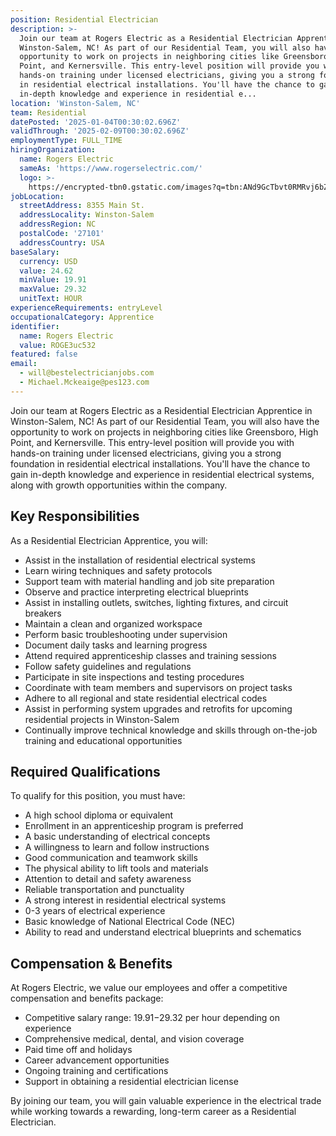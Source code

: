 ```yaml
---
position: Residential Electrician
description: >-
  Join our team at Rogers Electric as a Residential Electrician Apprentice in
  Winston-Salem, NC! As part of our Residential Team, you will also have the
  opportunity to work on projects in neighboring cities like Greensboro, High
  Point, and Kernersville. This entry-level position will provide you with
  hands-on training under licensed electricians, giving you a strong foundation
  in residential electrical installations. You'll have the chance to gain
  in-depth knowledge and experience in residential e...
location: 'Winston-Salem, NC'
team: Residential
datePosted: '2025-01-04T00:30:02.696Z'
validThrough: '2025-02-09T00:30:02.696Z'
employmentType: FULL_TIME
hiringOrganization:
  name: Rogers Electric
  sameAs: 'https://www.rogerselectric.com/'
  logo: >-
    https://encrypted-tbn0.gstatic.com/images?q=tbn:ANd9GcTbvt0RMRvj6bZdL81Q6HJeRVl_qflQIGgp9w&s
jobLocation:
  streetAddress: 8355 Main St.
  addressLocality: Winston-Salem
  addressRegion: NC
  postalCode: '27101'
  addressCountry: USA
baseSalary:
  currency: USD
  value: 24.62
  minValue: 19.91
  maxValue: 29.32
  unitText: HOUR
experienceRequirements: entryLevel
occupationalCategory: Apprentice
identifier:
  name: Rogers Electric
  value: ROGE3uc532
featured: false
email:
  - will@bestelectricianjobs.com
  - Michael.Mckeaige@pes123.com
---
```




Join our team at Rogers Electric as a Residential Electrician Apprentice in Winston-Salem, NC! As part of our Residential Team, you will also have the opportunity to work on projects in neighboring cities like Greensboro, High Point, and Kernersville. This entry-level position will provide you with hands-on training under licensed electricians, giving you a strong foundation in residential electrical installations. You'll have the chance to gain in-depth knowledge and experience in residential electrical systems, along with growth opportunities within the company.

## Key Responsibilities
As a Residential Electrician Apprentice, you will:

- Assist in the installation of residential electrical systems
- Learn wiring techniques and safety protocols
- Support team with material handling and job site preparation
- Observe and practice interpreting electrical blueprints
- Assist in installing outlets, switches, lighting fixtures, and circuit breakers
- Maintain a clean and organized workspace
- Perform basic troubleshooting under supervision
- Document daily tasks and learning progress
- Attend required apprenticeship classes and training sessions
- Follow safety guidelines and regulations
- Participate in site inspections and testing procedures
- Coordinate with team members and supervisors on project tasks
- Adhere to all regional and state residential electrical codes
- Assist in performing system upgrades and retrofits for upcoming residential projects in Winston-Salem
- Continually improve technical knowledge and skills through on-the-job training and educational opportunities

## Required Qualifications
To qualify for this position, you must have:

- A high school diploma or equivalent
- Enrollment in an apprenticeship program is preferred
- A basic understanding of electrical concepts
- A willingness to learn and follow instructions
- Good communication and teamwork skills
- The physical ability to lift tools and materials
- Attention to detail and safety awareness
- Reliable transportation and punctuality
- A strong interest in residential electrical systems
- 0-3 years of electrical experience
- Basic knowledge of National Electrical Code (NEC)
- Ability to read and understand electrical blueprints and schematics

## Compensation & Benefits
At Rogers Electric, we value our employees and offer a competitive compensation and benefits package:

- Competitive salary range: $19.91-$29.32 per hour depending on experience
- Comprehensive medical, dental, and vision coverage
- Paid time off and holidays
- Career advancement opportunities
- Ongoing training and certifications
- Support in obtaining a residential electrician license

By joining our team, you will gain valuable experience in the electrical trade while working towards a rewarding, long-term career as a Residential Electrician.
